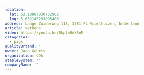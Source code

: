 ```yaml
---
location:
  lat: 52.18887030752902
  lng: 5.652145293895406
address: Lange Zuiderweg 118, 3781 PL Voorthuizen, Nederland
article: varkens
video: https://youtu.be/0kpte0dX5nM
categories:
  - pigs
qualityBrtand: ''
owner: Jaco Geurts
organization: CDA
stableSystem: ''
companyName: ''
---
```

